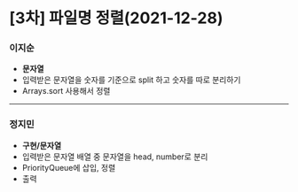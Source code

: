 # [3차] 파일명 정렬(2021-12-28)
### 이지순
* **문자열**
* 입력받은 문자열을 숫자를 기준으로 split 하고 숫자를 따로 분리하기
* Arrays.sort 사용해서 정렬
---
### 정지민
* **구현/문자열**
* 입력받은 문자열 배열 중 문자열을 head, number로 분리
* PriorityQueue에 삽입, 정렬
* 출력
